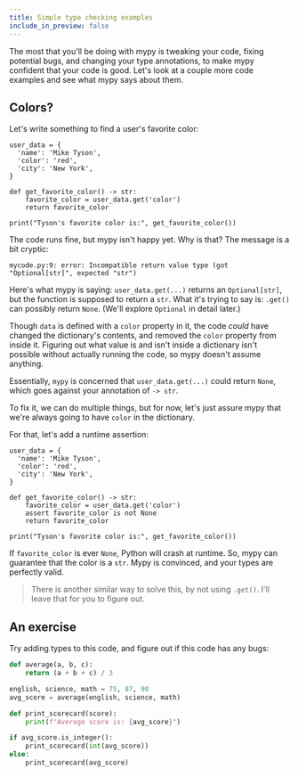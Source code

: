 ```yaml
---
title: Simple type checking examples
include_in_preview: false
---
```


The most that you'll be doing with mypy is tweaking your code, fixing potential
bugs, and changing your type annotations, to make mypy confident that your code
is good. Let's look at a couple more code examples and see what mypy says about
them.

## Colors?

Let's write something to find a user's favorite color:

```{.python .example}
user_data = {
  'name': 'Mike Tyson',
  'color': 'red',
  'city': 'New York',
}

def get_favorite_color() -> str:
    favorite_color = user_data.get('color')
    return favorite_color

print("Tyson's favorite color is:", get_favorite_color())
```

The code runs fine, but mypy isn't happy yet. Why is that? The message is a bit
cryptic:

```console
mycode.py:9: error: Incompatible return value type (got "Optional[str]", expected "str")
```

Here's what mypy is saying: `user_data.get(...)` returns an `Optional[str]`, but
the function is supposed to return a `str`. What it's trying to say is: `.get()`
can possibly return `None`. (We'll explore `Optional` in detail later.)

Though `data` is defined with a `color` property in it, the code _could_ have
changed the dictionary's contents, and removed the `color` property from inside
it. Figuring out what value is and isn't inside a dictionary isn't possible
without actually running the code, so mypy doesn't assume anything.

Essentially, `mypy` is concerned that `user_data.get(...)` could return `None`,
which goes against your annotation of `-> str`.

To fix it, we can do multiple things, but for now, let's just assure mypy that
we're always going to have `color` in the dictionary.

For that, let's add a runtime assertion:

```{.python .example}
user_data = {
  'name': 'Mike Tyson',
  'color': 'red',
  'city': 'New York',
}

def get_favorite_color() -> str:
    favorite_color = user_data.get('color')
    assert favorite_color is not None
    return favorite_color

print("Tyson's favorite color is:", get_favorite_color())
```

If `favorite_color` is ever `None`, Python will crash at runtime. So, mypy can
guarantee that the color is a `str`. Mypy is convinced, and your types are
perfectly valid.

> There is another similar way to solve this, by not using `.get()`. I'll leave
> that for you to figure out.

## An exercise

Try adding types to this code, and figure out if this code has any bugs:

```python
def average(a, b, c):
    return (a + b + c) / 3

english, science, math = 75, 87, 90
avg_score = average(english, science, math)

def print_scorecard(score):
    print(f"Average score is: {avg_score}")

if avg_score.is_integer():
    print_scorecard(int(avg_score))
else:
    print_scorecard(avg_score)
```
